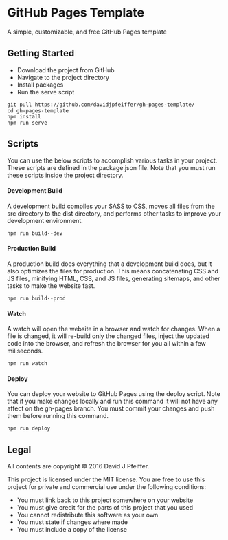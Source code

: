 # GitHub Pages Template

A simple, customizable, and free GitHub Pages template

## Getting Started

- Download the project from GitHub
- Navigate to the project directory
- Install packages
- Run the serve script

```
git pull https://github.com/davidjpfeiffer/gh-pages-template/
cd gh-pages-template
npm install
npm run serve
```

## Scripts

You can use the below scripts to accomplish various tasks in your project. These scripts are defined in the package.json file. Note that you must run these scripts inside the project directory.

#### Development Build

A development build compiles your SASS to CSS, moves all files from the src directory to the dist directory, and performs other tasks to improve your development environment.

```
npm run build--dev
```

#### Production Build

A production build does everything that a development build does, but it also optimizes the files for production. This means concatenating CSS and JS files, minifying HTML, CSS, and JS files, generating sitemaps, and other tasks to make the website fast.

```
npm run build--prod
```

#### Watch

A watch will open the website in a browser and watch for changes. When a file is changed, it will re-build only the changed files, inject the updated code into the browser, and refresh the browser for you all within a few miliseconds.

```
npm run watch
```

#### Deploy

You can deploy your website to GitHub Pages using the deploy script. Note that if you make changes locally and run this command it will not have any affect on the gh-pages branch. You must commit your changes and push them before running this command.

```
npm run deploy
```

## Legal

All contents are copyright © 2016 David J Pfeiffer.

This project is licensed under the MIT license. You are free to use this project for private and commercial use under the following conditions:

- You must link back to this project somewhere on your website
- You must give credit for the parts of this project that you used
- You cannot redistribute this software as your own
- You must state if changes where made
- You must include a copy of the license
